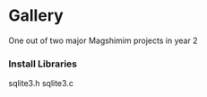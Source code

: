 # Gallery

One out of two major Magshimim projects in year 2



### Install Libraries
sqlite3.h
sqlite3.c
